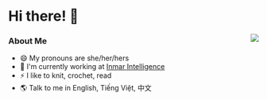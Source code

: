 # Hi there! 👋

  
<img align='right' src="https://media.giphy.com/media/nGMnDqebzDcfm/giphy.gif"> 

### About Me 
- 😄 My pronouns are she/her/hers
- 🏢 I'm currently working at [Inmar Intelligence](https://www.inmar.com/)
- ⚡ I like to knit, crochet, read
- 🌎 Talk to me in English, Tiếng Việt, 中文
